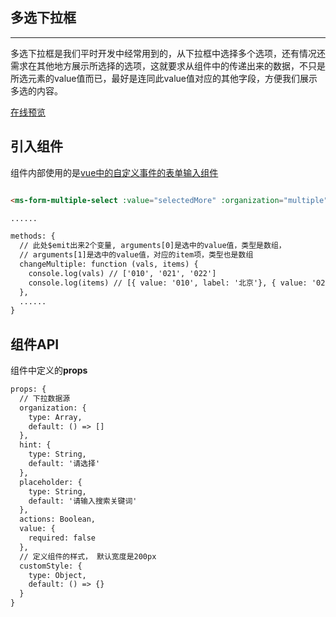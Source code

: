 ## 多选下拉框
---
多选下拉框是我们平时开发中经常用到的，从下拉框中选择多个选项，还有情况还需求在其他地方展示所选择的选项，这就要求从组件中的传递出来的数据，不只是所选元素的value值而已，最好是连同此value值对应的其他字段，方便我们展示多选的内容。

[在线预览](https://zhhshen.github.io/vue-zh/#/multiple)

## 引入组件

组件内部使用的是[vue中的自定义事件的表单输入组件](https://cn.vuejs.org/v2/guide/components.html#使用自定义事件的表单输入组件)

```html

<ms-form-multiple-select :value="selectedMore" :organization="multiple" :custom-style="{ width: '400px' }" @input="changeMultiple"></ms-form-multiple-select>

......

methods: {
  // 此处$emit出来2个变量, arguments[0]是选中的value值，类型是数组，
  // arguments[1]是选中的value值，对应的item项，类型也是数组
  changeMultiple: function (vals, items) {
    console.log(vals) // ['010', '021', '022']
    console.log(items) // [{ value: '010', label: '北京'}, { value: '021', label: '上海'}, { value: '022', label: '天津'}]
  },
  ......
}

```

## 组件API

组件中定义的**props**

```html
props: {
  // 下拉数据源
  organization: {
    type: Array,
    default: () => []
  },
  hint: {
    type: String,
    default: '请选择'
  },
  placeholder: {
    type: String,
    default: '请输入搜索关键词'
  },
  actions: Boolean,
  value: {
    required: false
  },
  // 定义组件的样式， 默认宽度是200px
  customStyle: {
    type: Object,
    default: () => {}
  }
}
```
